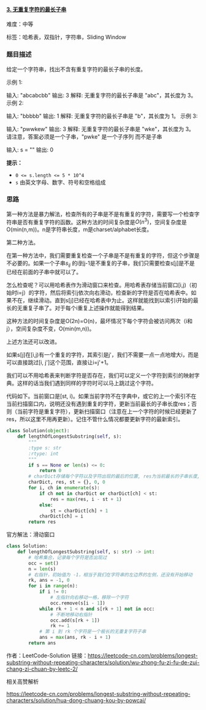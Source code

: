 #### [3. 无重复字符的最长子串](https://leetcode-cn.com/problems/longest-substring-without-repeating-characters/)

难度：中等

标签：哈希表，双指针，字符串，Sliding Window

### 题目描述

给定一个字符串，找出不含有重复字符的最长子串的长度。

示例 1:

输入: "abcabcbb"
输出: 3 
解释: 无重复字符的最长子串是 "abc"，其长度为 3。
示例 2:

输入: "bbbbb"
输出: 1
解释: 无重复字符的最长子串是 "b"，其长度为 1。
示例 3:

输入: "pwwkew"
输出: 3
解释: 无重复字符的最长子串是 "wke"，其长度为 3。
​     请注意，答案必须是一个子串，"pwke" 是一个子序列 而不是子串

输入: s = ""
输出: 0

**提示：**

- `0 <= s.length <= 5 * 10^4`
- `s` 由英文字母、数字、符号和空格组成

### 思路

第一种方法是暴力解法，检查所有的子串是不是有重复的字符，需要写一个检查字符串是否有重复字符的函数。这种方法的时间复杂度是$O(n^3)$，空间复杂度是O(min(n,m))。n是字符串长度，m是charset/alphabet长度。



第二种方法。

在第一种方法中，我们需要重复检查一个子串是不是有重复的字符，但这个步骤是不必要的。如果一个子串$s_{ij}$ 的i到j-1是不重复的子串，我们只需要检查s[j]是不是已经在前面的子串中就可以了。

怎么检查呢？可以用哈希表作为滑动窗口来检查。用哈希表存储当前窗口[i,j)（初始时i=j）的字符，然后将索引j依次向右滑动，检查新的字符是否在哈希表中。如果不在，继续滑动。直到s[j]已经在哈希表中为止。这样就能找到以索引i开始的最长的无重复子串了。对于每个i重复上述操作就能得到结果。

这种方法的时间复杂度是O(2n)=O(n)，最坏情况下每个字符会被访问两次（i和j），空间复杂度不变，O(min(m,n))。



上述方法还可以改进。

如果s[j]在[i,j)有一个重复的字符，其索引是j'，我们不需要一点一点地增大i，而是可以直接跳过[i, j']这个范围，直接让i=j'+1。

我们可以不用哈希表来判断字符是否存在，我们可以定义一个字符到索引的映射字典。这样的话当我们遇到同样的字符时可以马上跳过这个字符。

代码如下。当前窗口是[st, i)。如果当前字符不在字典中，或它的上一个索引不在当前扫描窗口内，说明还没有遇到重复的字符，更新当前最长的子串长度res；否则（当前字符是重复字符），更新扫描窗口（注意在上一个字符的时候已经更新了res，所以这里不用再更新）。记住不管什么情况都要更新字符的最新索引。

```python
class Solution(object):
    def lengthOfLongestSubstring(self, s):
        """
        :type s: str
        :rtype: int
        """
        if s == None or len(s) <= 0:
            return 0
        # charDict存储每个字符以及字符出现的最后的位置, res为当前最长的子串长度, st当前无重复子串的最左边字符的位置
        charDict, res, st = {}, 0, 0
        for i, ch in enumerate(s):
            if ch not in charDict or charDict[ch] < st:
                res = max(res, i - st + 1)
            else:
                st = charDict[ch] + 1
            charDict[ch] = i
        return res
```

官方解法：滑动窗口

```python
class Solution:
    def lengthOfLongestSubstring(self, s: str) -> int:
        # 哈希集合，记录每个字符是否出现过
        occ = set()
        n = len(s)
        # 右指针，初始值为 -1，相当于我们在字符串的左边界的左侧，还没有开始移动
        rk, ans = -1, 0
        for i in range(n):
            if i != 0:
                # 左指针向右移动一格，移除一个字符
                occ.remove(s[i - 1])
            while rk + 1 < n and s[rk + 1] not in occ:
                # 不断地移动右指针
                occ.add(s[rk + 1])
                rk += 1
            # 第 i 到 rk 个字符是一个极长的无重复字符子串
            ans = max(ans, rk - i + 1)
        return ans
```

作者：LeetCode-Solution
链接：https://leetcode-cn.com/problems/longest-substring-without-repeating-characters/solution/wu-zhong-fu-zi-fu-de-zui-chang-zi-chuan-by-leetc-2/

相关高赞解析

https://leetcode-cn.com/problems/longest-substring-without-repeating-characters/solution/hua-dong-chuang-kou-by-powcai/



